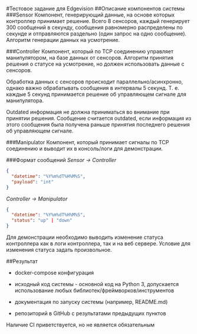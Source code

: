 #Тестовое задание для Edgevision
##Описание компонентов системы
###Sensor
Компонент, генерирующий данные, на основе которых контроллер принимает решение. Всего 8 сенсоров, каждый генерирует 300 сообщений в секунду, сообщения равномерно распределены по секунде и отправляются раздельно (один запрос на одно сообщение). Алгоритм генерации данных на усмотрение.

###Controller
Компонент, который по TCP соединению управляет манипулятором, на базе данных от сенсоров. Алгоритм принятия решения о статусе на усмотрение, но должен использовать данные с сенсоров.

Обработка данных с сенсоров происходит параллельно/асинхронно, однако важно обрабатывать сообщения в интервалы 5 секунд. Т. е. каждые 5 секунд принимается решение об управляющем сигнале для манипулятора. 

Outdated информация не должна приниматься во внимание при принятии решения. Сообщение считается outdated, если информация из этого сообщения была получена раньше принятия последнего решения об управляющем сигнале.

###Manipulator
Компонент, который принимает сигналы по TCP соединению и выводит их в консоль/логи для демонстрации.

###Формат сообщений
*Sensor → Controller*

```json
{
  "datetime": "%Y%m%dT%H%M%S",
  "payload": "int"
}
```
*Controller → Manipulator*
```json
{
  "datetime": "%Y%m%dT%H%M%S",
  "status": "up" | "down"
}
```
Для демонстрации необходимо выводить изменение статуса контроллера как в логи контроллера, так и на веб сервере. Условие для изменения статуса задать произвольное.

##Результат
- docker-compose конфигурация

- исходный код системы - основной код на Python 3, допускается использование любых библиотек/фреймворков/инструментов

- документация по запуску системы (например, README.md)

- репозиторий в GitHub с результатами предыдущих пунктов

Наличие CI приветствуется, но не является обязательным
